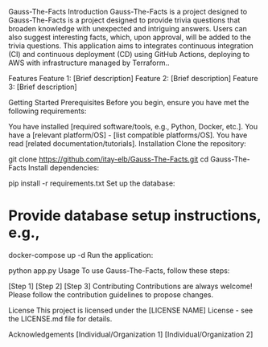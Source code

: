 Gauss-The-Facts
Introduction
Gauss-The-Facts is a project designed to Gauss-The-Facts is a project designed to provide trivia questions that broaden knowledge with unexpected and intriguing answers. Users can also suggest interesting facts, which, upon approval, will be added to the trivia questions.
This application aims to integrates continuous integration (CI) and continuous deployment (CD) using GitHub Actions, deploying to AWS with infrastructure managed by Terraform..

Features
Feature 1: [Brief description]
Feature 2: [Brief description]
Feature 3: [Brief description]

Getting Started
Prerequisites
Before you begin, ensure you have met the following requirements:

You have installed [required software/tools, e.g., Python, Docker, etc.].
You have a [relevant platform/OS] - [list compatible platforms/OS].
You have read [related documentation/tutorials].
Installation
Clone the repository:


git clone https://github.com/itay-elb/Gauss-The-Facts.git
cd Gauss-The-Facts
Install dependencies:


pip install -r requirements.txt
Set up the database:


# Provide database setup instructions, e.g.,
docker-compose up -d
Run the application:


python app.py
Usage
To use Gauss-The-Facts, follow these steps:

[Step 1]
[Step 2]
[Step 3]
Contributing
Contributions are always welcome! Please follow the contribution guidelines to propose changes.

License
This project is licensed under the [LICENSE NAME] License - see the LICENSE.md file for details.

Acknowledgements
[Individual/Organization 1]
[Individual/Organization 2]
 
 
